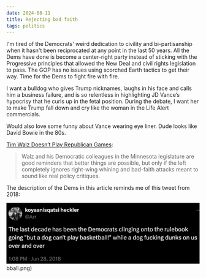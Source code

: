 ```yaml
---
date: 2024-08-11
title: Rejecting bad faith
tags: politics
---
```


I'm tired of the Democrats' weird dedication to civility and bi-partisanship when it hasn't been reciprocated at any point in the last 50 years. All the Dems have done is become a center-right party instead of sticking with the Progressive principles that allowed the New Deal and civil rights legislation to pass. The GOP has no issues using scorched Earth tactics to get their way. Time for the Dems to fight fire with fire.

I want a bulldog who gives Trump nicknames, laughs in his face and calls him a business failure, and is so relentless in highlighting JD Vance’s hypocrisy that he curls up in the fetal position. During the debate, I want her to make Trump fall down and cry like the woman in the Life Alert commercials.

Would also love some funny about Vance wearing eye liner. Dude looks like David Bowie in the 80s.

[Tim Walz Doesn’t Play Republican Games](https://bad-faith-times.ghost.io/tim-walz-doesnt-play-republican-games/): 

> Walz and his Democratic colleagues in the Minnesota legislature are good reminders that better things are possible, but only if the left completely ignores right-wing whining and bad-faith attacks meant to sound like real policy critiques.

The description of the Dems in this article reminds me of this tweet from 2018:

![dogbball](https://raw.githubusercontent.com/muneer78/muneer78.github.io/master/images/dogbball.png)
bball.png)

